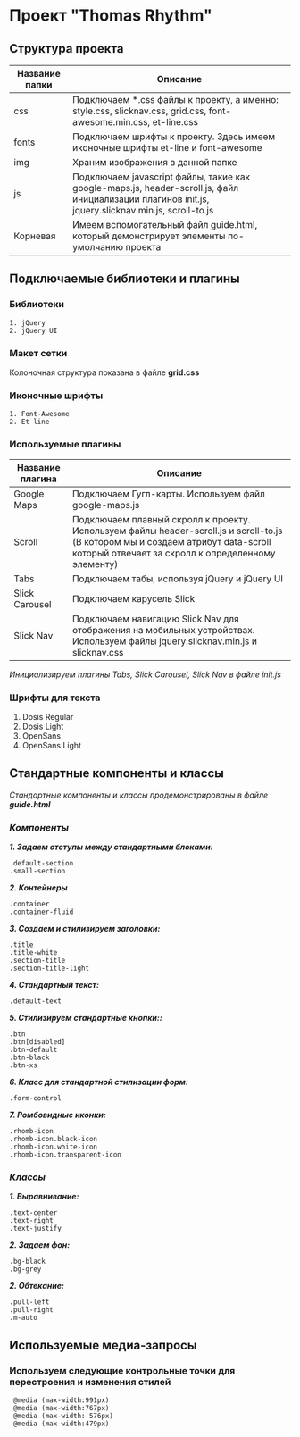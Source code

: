 # Проект "Thomas Rhythm"

## Структура проекта
Название папки | Описание
------------ | -------------
css | Подключаем *.css файлы к проекту, а именно: style.css, slicknav.css, grid.css, font-awesome.min.css, et-line.css
fonts | Подключаем шрифты к проекту. Здесь имеем иконочные шрифты et-line и font-awesome
img | Храним изображения в данной папке
js | Подключаем javascript файлы, такие как google-maps.js, header-scroll.js, файл инициализации плагинов init.js, jquery.slicknav.min.js, scroll-to.js
Корневая | Имеем вспомогательный файл guide.html, который демонстрирует элементы по-умолчанию проекта

## Подключаемые библиотеки и плагины
### **Библиотеки**
	1. jQuery
	2. jQuery UI

### **Макет сетки**
Колоночная структура показана в файле **grid.css**

### **Иконочные шрифты**
	1. Font-Awesome
	2. Et line

### **Используемые плагины**
Название плагина | Описание
------------ | -------------
Google Maps | Подключаем Гугл-карты. Используем файл google-maps.js
Scroll | Подключаем плавный скролл к проекту. Используем файлы header-scroll.js и scroll-to.js (В котором мы и создаем атрибут data-scroll который отвечает за скролл к определенному элементу)
Tabs | Подключаем табы, используя jQuery и jQuery UI
Slick Carousel | Подключаем карусель Slick
Slick Nav | Подключаем навигацию Slick Nav для отображения на мобильных устройствах. Используем файлы jquery.slicknav.min.js и slicknav.css

_Инициализируем плагины Tabs, Slick Carousel, Slick Nav в файле init.js_

### **Шрифты для текста**

  1. Dosis Regular
  2. Dosis Light
  3. OpenSans
  4. OpenSans Light

## **Стандартные компоненты и классы**
_Стандартные компоненты и классы продемонстрированы в файле **guide.html**_
### ***Компоненты***
***1. Задаем отступы между стандартными блоками:***

	.default-section
	.small-section

***2. Контейнеры***

	.container
	.container-fluid

***3. Создаем и стилизируем заголовки:***

	.title
	.title-white
	.section-title
	.section-title-light

***4. Стандартный текст:***

	.default-text

***5. Стилизируем стандартные кнопки::***

	.btn
	.btn[disabled]
	.btn-default
	.btn-black
	.btn-xs

***6. Класс для стандартной стилизации форм:***

	.form-control

***7. Ромбовидные иконки:***

	.rhomb-icon
	.rhomb-icon.black-icon
	.rhomb-icon.white-icon
	.rhomb-icon.transparent-icon

### ***Классы***
***1. Выравнивание:***

	.text-center 
	.text-right
	.text-justify 
       
***2. Задаем фон:***

	.bg-black
	.bg-grey

***2. Обтекание:***

	.pull-left
	.pull-right
	.m-auto

## Используемые медиа-запросы
### Используем следующие контрольные точки для перестроения и изменения стилей 
     @media (max-width:991px)
     @media (max-width:767px)
     @media (max-width: 576px)
     @media (max-width:479px)
